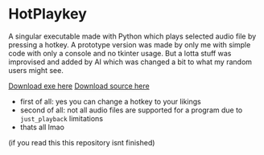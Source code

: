 # HotPlaykey
A singular executable made with Python which plays selected audio file by pressing a hotkey. A prototype version was made by only me with simple code with only a console and no tkinter usage. 
But a lotta stuff was improvised and added by AI which was changed a bit to what my random users might see.

[Download exe here](https://youtu.be/yPYZpwSpKmA?si=uNfAOzFagH8OLoe0)
[Download source here](https://youtu.be/yPYZpwSpKmA?si=uNfAOzFagH8OLoe0)

- first of all: yes you can change a hotkey to your likings
- second of all: not all audio files are supported for a program due to `just_playback` limitations
- thats all lmao

(if you read this this repository isnt finished)
